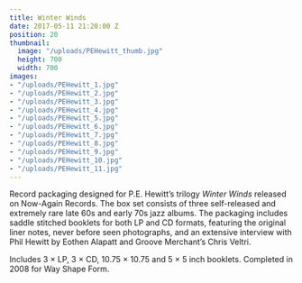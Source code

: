 ```yaml
---
title: Winter Winds
date: 2017-05-11 21:28:00 Z
position: 20
thumbnail:
  image: "/uploads/PEHewitt_thumb.jpg"
  height: 700
  width: 700
images:
- "/uploads/PEHewitt_1.jpg"
- "/uploads/PEHewitt_2.jpg"
- "/uploads/PEHewitt_3.jpg"
- "/uploads/PEHewitt_4.jpg"
- "/uploads/PEHewitt_5.jpg"
- "/uploads/PEHewitt_6.jpg"
- "/uploads/PEHewitt_7.jpg"
- "/uploads/PEHewitt_8.jpg"
- "/uploads/PEHewitt_9.jpg"
- "/uploads/PEHewitt_10.jpg"
- "/uploads/PEHewitt_11.jpg"
---
```


Record packaging designed for P.E. Hewitt’s trilogy *Winter Winds* released on Now-Again Records. The box set consists of three self-released and extremely rare late 60s and early 70s jazz albums. The packaging includes saddle stitched booklets for both LP and CD formats, featuring the original liner notes, never before seen photographs, and an extensive interview with Phil Hewitt by Eothen Alapatt and Groove Merchant’s Chris Veltri.

Includes 3 × LP, 3 × CD, 10.75 × 10.75 and 5 × 5 inch booklets. Completed in 2008 for Way Shape Form.